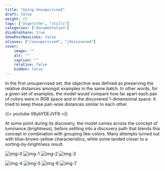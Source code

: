 ```yaml
---
title: "Going Unsupervised"
draft: false
weight: 23
tags: ["algorithm", "stills"]
categories: ["documentation"]
disableShare: true
ShowPostNavLinks: false
aliases: ["/unsupervised", "/discovered"]
cover:
    image: ""
    alt: ""
    caption: ""
    relative: false
    hidden: false
---
```


In the first unsupervised set, the objective was defined as preserving the relative distances amongst examples in the same batch.
In other words, for a given set of examples, the model would compare how far apart each pair of colors were in RGB space and in the discovered 1-dimensional space.
It tried to keep these pair-wise distances similar to each other.

{{< youtube 08ybYDEJVF8 >}}

At some point during its discovery, the model comes across the concept of luminance (brightness), before settling into a discovery path that blends this concept in combination with grouping like-colors.
Many attempts turned out with blue-brown-yellow characteristics, while some landed closer to a sorting-by-brightness result.

![img-0](https://data.math.computer/v0_unsupervised.png#center)
![img-1](https://data.math.computer/v1_unsupervised.png#center)
![img-2](https://data.math.computer/v2_unsupervised.png#center)
![img-3](https://data.math.computer/v3_unsupervised.png#center)

![img-4](https://data.math.computer/v4_unsupervised.png#center)
![img-5](https://data.math.computer/v5_unsupervised.png#center)
![img-6](https://data.math.computer/v6_unsupervised.png#center)
![img-7](https://data.math.computer/v7_unsupervised.png#center)

